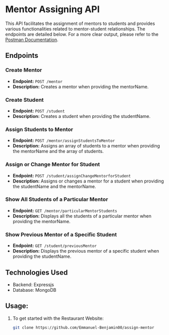 # Mentor Assigning API

This API facilitates the assignment of mentors to students and provides various functionalities related to mentor-student relationships. The endpoints are detailed below. For a more clear output, please refer to the [Postman Documentation](https://documenter.getpostman.com/view/30441359/2s9YRB3XnQ).

## Endpoints

### Create Mentor

- **Endpoint:** `POST /mentor`
- **Description:** Creates a mentor when providing the mentorName.

### Create Student

- **Endpoint:** `POST /student`
- **Description:** Creates a student when providing the studentName.

### Assign Students to Mentor

- **Endpoint:** `POST /mentor/assignStudentsToMentor`
- **Description:** Assigns an array of students to a mentor when providing the mentorName and the array of students.

### Assign or Change Mentor for Student

- **Endpoint:** `POST /student/assignChangeMentorforStudent`
- **Description:** Assigns or changes a mentor for a student when providing the studentName and the mentorName.

### Show All Students of a Particular Mentor

- **Endpoint:** `GET /mentor/particularMentorStudents`
- **Description:** Displays all the students of a particular mentor when providing the mentorName.

### Show Previous Mentor of a Specific Student

- **Endpoint:** `GET /student/previousMentor`
- **Description:** Displays the previous mentor of a specific student when providing the studentName.

## Technologies Used

- Backend: Expressjs
- Database: MongoDB

## Usage:

1. To get started with the Restaurant Website:
   ```bash
   git clone https://github.com/Emmanuel-Benjamin00/assign-mentor

